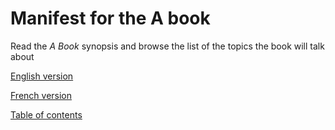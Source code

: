 # Manifest for the A book

Read the *A Book* synopsis and browse the list of the topics the book will talk about

[English version](/manifest-en.md)

[French version](/manifest-fr.md)

[Table of contents](/toc.md)
